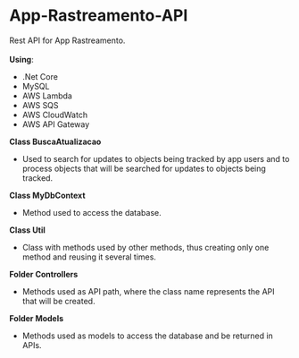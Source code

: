 # App-Rastreamento-API
Rest API for App Rastreamento.<br />
<br />
<b>Using</b>:<br />
- .Net Core<br />
- MySQL<br />
- AWS Lambda<br />
- AWS SQS<br />
- AWS CloudWatch<br />
- AWS API Gateway<br />


<b>Class BuscaAtualizacao</b><br />
- Used to search for updates to objects being tracked by app users and to process objects that will be searched for updates to objects being tracked.

<b>Class MyDbContext</b><br />
- Method used to access the database.

<b>Class Util</b><br />
- Class with methods used by other methods, thus creating only one method and reusing it several times.

<b>Folder Controllers</b><br />
- Methods used as API path, where the class name represents the API that will be created.
  
<b>Folder Models</b><br />
- Methods used as models to access the database and be returned in APIs.

  
 

